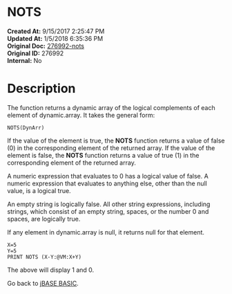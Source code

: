# NOTS

**Created At:** 9/15/2017 2:25:47 PM  
**Updated At:** 1/5/2018 6:35:36 PM  
**Original Doc:** [276992-nots](https://docs.jbase.com/36868-jbase-basic/276992-nots)  
**Original ID:** 276992  
**Internal:** No  


# Description

The function returns a dynamic array of the logical complements of each element of dynamic.array. It takes the general form:

```
NOTS(DynArr)
```

If the value of the element is true, the **NOTS** function returns a value of false (0) in the corresponding element of the returned array. If the value of the element is false, the **NOTS** function returns a value of true (1) in the corresponding element of the returned array.

A numeric expression that evaluates to 0 has a logical value of false. A numeric expression that evaluates to anything else, other than the null value, is a logical true.

An empty string is logically false. All other string expressions, including strings, which consist of an empty string, spaces, or the number 0 and spaces, are logically true.

If any element in dynamic.array is null, it returns null for that element.

```
X=5 
Y=5
PRINT NOTS (X-Y:@VM:X+Y)
```

The above will display 1 and 0.



Go back to [jBASE BASIC](./../jbase-basic-programmers-reference-guide).
